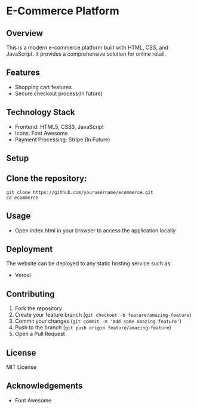 # E-Commerce Platform

## Overview
This is a modern e-commerce platform built with HTML, CSS, and JavaScript. It provides a comprehensive solution for online retail.

## Features
- Shopping cart  features
- Secure checkout process(In future)

## Technology Stack
- Frontend: HTML5, CSS3, JavaScript
- Icons: Font Awesome
- Payment Processing: Stripe (In Future)



## Setup
## Clone the repository:
   ```
   git clone https://github.com/yourusername/ecommerce.git
   cd ecommerce
   ```


## Usage
- Open index.html in your browser to access the application locally



## Deployment
The website can be deployed to any static hosting service such as:
- Vercel

## Contributing
1. Fork the repository
2. Create your feature branch (`git checkout -b feature/amazing-feature`)
3. Commit your changes (`git commit -m 'Add some amazing feature'`)
4. Push to the branch (`git push origin feature/amazing-feature`)
5. Open a Pull Request

## License
MIT License


## Acknowledgements
- Font Awesome